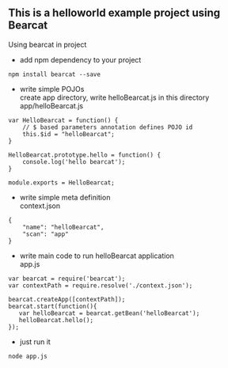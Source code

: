 ## This is a helloworld example project using Bearcat  

Using bearcat in project  
* add npm dependency to your project  
```
npm install bearcat --save
```

* write simple POJOs  
create app directory, write helloBearcat.js in this directory  
app/helloBearcat.js  
```
var HelloBearcat = function() {
	// $ based parameters annotation defines POJO id
	this.$id = "helloBearcat";
}

HelloBearcat.prototype.hello = function() {
	console.log('hello bearcat');
}

module.exports = HelloBearcat;
```

* write simple meta definition  
context.json
```
{
	"name": "helloBearcat",
	"scan": "app"
}
```

* write main code to run helloBearcat application  
app.js
```
var bearcat = require('bearcat');
var contextPath = require.resolve('./context.json');

bearcat.createApp([contextPath]);
bearcat.start(function(){
   var helloBearcat = bearcat.getBean('helloBearcat');
   helloBearcat.hello();
});
```

* just run it
```
node app.js
```